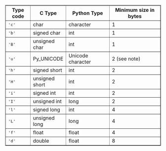 <div class="table-wrapper"><table class="docutils" border="1"><colgroup><col width="16%"><col width="23%"><col width="28%"><col width="33%"></colgroup>
<tbody>
<tr><th class="head">Type code</th><th class="head">C Type</th><th class="head">Python Type</th><th class="head">Minimum size in bytes</th></tr>
<tr>
<td><tt class="docutils literal">'c'</tt></td>
<td>char</td>
<td>character</td>
<td>1</td>
</tr>
<tr>
<td><tt class="docutils literal">'b'</tt></td>
<td>signed char</td>
<td>int</td>
<td>1</td>
</tr>
<tr>
<td><tt class="docutils literal">'B'</tt></td>
<td>unsigned char</td>
<td>int</td>
<td>1</td>
</tr>
<tr>
<td><tt class="docutils literal">'u'</tt></td>
<td>Py_UNICODE</td>
<td>Unicode character</td>
<td>2 (see note)</td>
</tr>
<tr>
<td><tt class="docutils literal">'h'</tt></td>
<td>signed short</td>
<td>int</td>
<td>2</td>
</tr>
<tr>
<td><tt class="docutils literal">'H'</tt></td>
<td>unsigned short</td>
<td>int</td>
<td>2</td>
</tr>
<tr>
<td><tt class="docutils literal">'i'</tt></td>
<td>signed int</td>
<td>int</td>
<td>2</td>
</tr>
<tr>
<td><tt class="docutils literal">'I'</tt></td>
<td>unsigned int</td>
<td>long</td>
<td>2</td>
</tr>
<tr>
<td><tt class="docutils literal">'l'</tt></td>
<td>signed long</td>
<td>int</td>
<td>4</td>
</tr>
<tr>
<td><tt class="docutils literal">'L'</tt></td>
<td>unsigned long</td>
<td>long</td>
<td>4</td>
</tr>
<tr>
<td><tt class="docutils literal">'f'</tt></td>
<td>float</td>
<td>float</td>
<td>4</td>
</tr>
<tr>
<td><tt class="docutils literal">'d'</tt></td>
<td>double</td>
<td>float</td>
<td>8</td>
</tr>
</tbody>
</table></div>